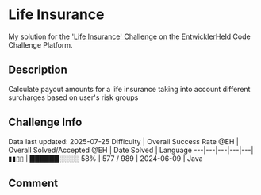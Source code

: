 # Life Insurance

My solution for the ['Life Insurance' Challenge](https://platform.entwicklerheld.de/challenge/life-insurance?technology=Java) on the [EntwicklerHeld](https://platform.entwicklerheld.de/) Code Challenge Platform.

## Description
Calculate payout amounts for a life insurance taking into account different surcharges based on user's risk groups

## Challenge Info
Data last updated: 2025-07-25
Difficulty | Overall Success Rate @EH | Overall Solved/Accepted @EH | Date Solved | Language
---|---|---|---|---|
▮▮▯▯ | ██████░░░░ 58% | 577 / 989 | 2024-06-09 | Java

## Comment
